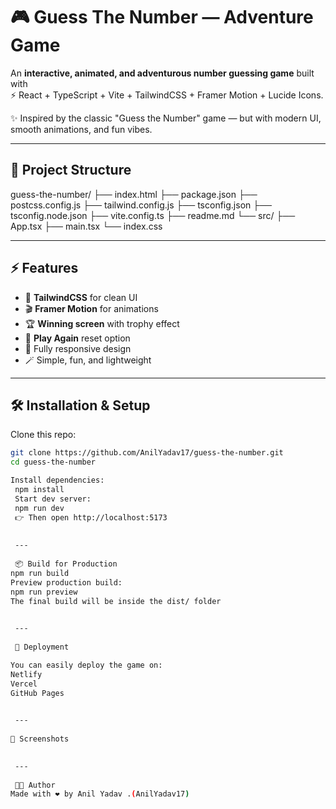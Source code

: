 # 🎮 Guess The Number — Adventure Game

An **interactive, animated, and adventurous number guessing game** built with  
⚡ React + TypeScript + Vite + TailwindCSS + Framer Motion + Lucide Icons.  

✨ Inspired by the classic "Guess the Number" game — but with modern UI, smooth animations, and fun vibes.

---


## 📂 Project Structure

guess-the-number/
├── index.html
├── package.json
├── postcss.config.js
├── tailwind.config.js
├── tsconfig.json
├── tsconfig.node.json
├── vite.config.ts
├── readme.md
└── src/
├── App.tsx
├── main.tsx
└── index.css


---

## ⚡ Features
- 🎨 **TailwindCSS** for clean UI  
- 🎬 **Framer Motion** for animations  
- 🏆 **Winning screen** with trophy effect  
- 🔁 **Play Again** reset option  
- 📱 Fully responsive design  
- 🪄 Simple, fun, and lightweight  

---

## 🛠️ Installation & Setup

Clone this repo:
```bash
git clone https://github.com/AnilYadav17/guess-the-number.git
cd guess-the-number

Install dependencies:
 npm install
 Start dev server:
 npm run dev
 👉 Then open http://localhost:5173
 
 
 ---
 
 📦 Build for Production
npm run build
Preview production build:
npm run preview
The final build will be inside the dist/ folder

 
 ---
 
 🚀 Deployment

You can easily deploy the game on:
Netlify
Vercel
GitHub Pages

 
 ---
 
📸 Screenshots

 
 ---
 
 👨‍💻 Author
Made with ❤️ by Anil Yadav .(AnilYadav17)


